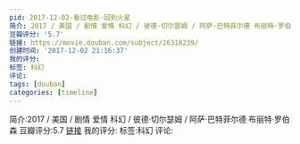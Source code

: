```yaml
---
pid: 2017-12-02-看过电影-回到火星
简介: 2017 / 美国 / 剧情 爱情 科幻 / 彼德·切尔瑟姆 / 阿萨·巴特菲尔德 布丽特·罗伯森
豆瓣评分: '5.7'
链接: https://movie.douban.com/subject/26318239/
创建时间: '2017-12-02 21:16:37'
我的评分:
标签: 科幻
评论:
tags: [douban]
categories: [timeline]
---
```

简介:2017 / 美国 / 剧情 爱情 科幻 / 彼德·切尔瑟姆 / 阿萨·巴特菲尔德 布丽特·罗伯森
豆瓣评分:5.7
[链接](https://movie.douban.com/subject/26318239/)
我的评分:
标签:科幻
评论:
